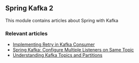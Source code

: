 ## Spring Kafka 2

This module contains articles about Spring with Kafka

### Relevant articles

- [Implementing Retry in Kafka Consumer](https://www.baeldung.com/spring-retry-kafka-consumer)
- [Spring Kafka: Configure Multiple Listeners on Same Topic](https://www.baeldung.com/spring-kafka-multiple-listeners-same-topic)
- [Understanding Kafka Topics and Partitions](https://www.baeldung.com/kafka-topics-partitions)

